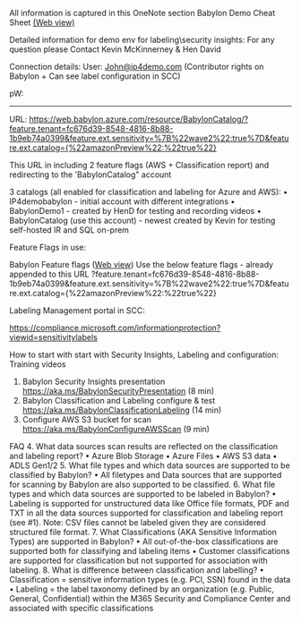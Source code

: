 All information is captured in this OneNote section Babylon Demo Cheat Sheet  [(Web view)](https://microsoft.sharepoint.com/teams/ProjectBabylon/_layouts/15/Doc.aspx?sourcedoc={bd845354-4651-4d06-9f96-51924470dc73}&action=edit&wd=target%28Demos.one%7C353df8e5-6606-41f3-96de-4e8cbbe62b8a%2FBabylon%20Demo%20Cheat%20Sheet%7C4b9603af-9006-7343-963d-2977cb11f653%2F%29)

Detailed information for demo env for labeling\security insights:
For any question please Contact Kevin McKinnerney & Hen David
 
Connection details:
User:
John@ip4demo.com (Contributor rights on Babylon + Can see label configuration in SCC)
 
pW:
*********
 
URL:
https://web.babylon.azure.com/resource/BabylonCatalog/?feature.tenant=fc676d39-8548-4816-8b88-1b9eb74a0399&feature.ext.sensitivity=%7B%22wave2%22:true%7D&feature.ext.catalog={%22amazonPreview%22:%22true%22}
 
This URL in including 2 feature flags (AWS + Classification report) and redirecting to the 'BabylonCatalog" account
 
3 catalogs (all enabled for classification and labeling for Azure and AWS):
•	IP4demobabylon - initial account with different integrations
•	BabylonDemo1 - created by HenD for testing and recording videos
•	BabylonCatalog (use this account) - newest created by Kevin for testing self-hosted IR and SQL on-prem
 
 
Feature Flags in use:
 
Babylon Feature flags  ([Web view](https://microsoft.sharepoint.com/teams/ProjectBabylon/_layouts/15/Doc.aspx?sourcedoc={bd845354-4651-4d06-9f96-51924470dc73}&action=edit&wd=target%28Supportability.one%7C492ac8f0-596f-4cea-8d30-a7260f2c6c5f%2FBabylon%20Feature%20flags%7Cd63dc2b0-3756-4c51-86b8-7d7cb2b20a09%2F%29))
Use the below feature flags - already appended to this URL
?feature.tenant=fc676d39-8548-4816-8b88-1b9eb74a0399&feature.ext.sensitivity=%7B%22wave2%22:true%7D&feature.ext.catalog={%22amazonPreview%22:%22true%22}
 
Labeling Management portal in SCC:
 
https://compliance.microsoft.com/informationprotection?viewid=sensitivitylabels
 
 
How to start with start with Security Insights, Labeling and configuration: 
Training videos
1.	Babylon Security Insights presentation https://aka.ms/BabylonSecurityPresentation (8 min)
2.	Babylon Classification and Labeling configure & test https://aka.ms/BabylonClassificationLabeling (14 min)
3.	Configure AWS S3 bucket for scan  https://aka.ms/BabylonConfigureAWSScan (9 min)
 
FAQ
4.	What data sources scan results are reflected on the classification and labeling report?
•	Azure Blob Storage
•	Azure Files
•	AWS S3 data
•	ADLS Gen1/2
5.	What file types and which data sources are supported to be classified by Babylon?
•	All filetypes and Data sources that are supported for scanning by Babylon are also supported to be classified. 
6.	What file types and which data sources are supported to be labeled in Babylon?
•	Labeling is supported for unstructured data like Office file formats, PDF and TXT in all the data sources supported for classification and labeling report (see #1). Note: CSV files cannot be labeled given they are considered structured file format.
7.	What Classifications (AKA Sensitive Information Types) are supported in Babylon?
•	All out-of-the-box classifications are supported both for classifying and labeling items
•	Customer classifications are supported for classification but not supported for association with labeling.
8.	What is difference between classification and labelling?
•	Classification = sensitive information types (e.g. PCI, SSN) found in the data
•	Labeling = the label taxonomy defined by an organization (e.g. Public, General, Confidential) within the M365 Security and Compliance Center and associated with specific classifications


